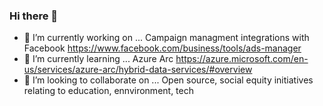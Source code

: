 ### Hi there 👋

- 🔭 I’m currently working on ... Campaign managment integrations with Facebook https://www.facebook.com/business/tools/ads-manager
- 🌱 I’m currently learning ... Azure Arc https://azure.microsoft.com/en-us/services/azure-arc/hybrid-data-services/#overview
- 👯 I’m looking to collaborate on ... Open source, social equity initiatives relating to education, ennvironment, tech


<!--
**L1nc0lnV/L1nc0lnV** is a ✨ _special_ ✨ repository because its `README.md` (this file) appears on your GitHub profile.

Here are some ideas to get you started:

- 💬 Ask me about ...
- 📫 How to reach me: ...
- 😄 Pronouns: ...
- ⚡ Fun fact: ...
- 🤔 I’m looking for help with ...

-->
